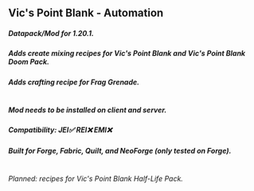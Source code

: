 ## Vic's Point Blank - Automation
##### Datapack/Mod for 1.20.1.
##### Adds create mixing recipes for Vic's Point Blank and Vic's Point Blank Doom Pack.
##### Adds crafting recipe for Frag Grenade.
#
##### Mod needs to be installed on client and server.
##### Compatibility: JEI✅ REI❌ EMI❌
##### Built for Forge, Fabric, Quilt, and NeoForge (only tested on Forge).
#
###### Planned: recipes for Vic's Point Blank Half-Life Pack.
